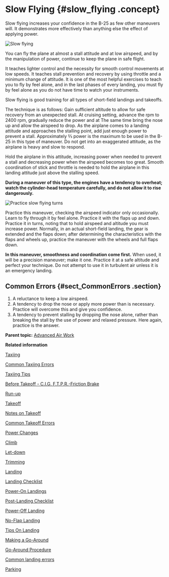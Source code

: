 # Slow Flying {#slow_flying .concept}

Slow flying increases your confidence in the B-25 as few other maneuvers will. It demonstrates more effectively than anything else the effect of applying power.

![Slow flying](../images/slow_flying.png)

You can fly the plane at almost a stall attitude and at low airspeed, and by the manipulation of power, continue to keep the plane in safe flight.

It teaches lighter control and the necessity for smooth control movements at low speeds. It teaches stall prevention and recovery by using throttle and a minimum change of attitude. It is one of the most helpful exercises to teach you to fly by feel alone, and in the last phases of every landing, you must fly by feel alone as you do not have time to watch your instruments.

Slow flying is good training for all types of short-field landings and takeoffs.

The technique is as follows: Gain sufficient altitude to allow for safe recovery from an unexpected stall. At cruising setting, advance the rpm to 2400 rpm, gradually reduce the power and at The same time bring the nose up and allow the airspeed to drop. As the airplane comes to a landing attitude and approaches the stalling point, add just enough power to prevent a stall. Approximately ⅔ power is the maximum to be used in the B-25 in this type of maneuver. Do not get into an exaggerated attitude, as the airplane is heavy and slow to respond.

Hold the airplane in this attitude, increasing power when needed to prevent a stall and decreasing power when the airspeed becomes too great. Smooth coordination of stick and throttle is needed to hold the airplane in this landing attitude just above the stalling speed.

**During a maneuver of this type, the engines have a tendency to overheat; watch the cylinder-head temperature carefully, and do not allow it to rise dangerously.**

![Practice slow flying turns](../images/slow_flying_turn.png)

Practice this maneuver, checking the airspeed indicator only occasionally. Learn to fly through it by feel alone. Practice it with the flaps up and down. Practice it in turns, noting that to hold airspeed and altitude you must increase power. Normally, in an actual short-field landing, the gear is extended and the flaps down; after determining the characteristics with the flaps and wheels up, practice the maneuver with the wheels and full flaps down.

**In this maneuver, smoothness and coordination come first.** When used, it will be a precision maneuver; make it one. Practice it at a safe altitude and perfect your technique. Do not attempt to use it in turbulent air unless it is an emergency landing.

## Common Errors {#sect_CommonErrors .section}

1.  A reluctance to keep a low airspeed.
2.  A tendency to drop the nose or apply more power than is necessary. Practice will overcome this and give you confidence.
3.  A tendency to prevent stalling by dropping the nose alone, rather than breaking the stall by the use of power and relaxed pressure. Here again, practice is the answer.

**Parent topic:** [Advanced Air Work](../topics/advanced_air_work.md)

**Related information**  


[Taxiing](../topics/taxiing.md)

[Common Taxiing Errors](../topics/common_taxiing_errors.md)

[Taxiing Tips](../topics/taxiing_tips.md)

[Before Takeoff - C.I.G. F.T.P.R.-Friction Brake](../topics/before_takeoff_c.i.g.f.t.p.r._friction_brake.md)

[Run-up](../topics/run_up.md)

[Takeoff](../topics/takeoff.md)

[Notes on Takeoff](../topics/notes_on_takeoff.md)

[Common Takeoff Errors](../topics/common_takeoff_errors.md)

[Power Changes](../topics/power_changes.md)

[Climb](../topics/climb.md)

[Let-down](../topics/let_down.md)

[Trimming](../topics/trimming.md)

[Landing](../topics/landing.md)

[Landing Checklist](../topics/landing_checklist.md)

[Power-On Landings](../topics/power_on_landings.md)

[Post-Landing Checklist](../topics/post_landing_checklist.md)

[Power-Off Landing](../topics/power_off_landing.md)

[No-Flap Landing](../topics/no_flap_landing.md)

[Tips On Landing](../topics/tips_on_landing.md)

[Making a Go-Around](../topics/making_a_go_around.md)

[Go-Around Procedure](../topics/go_around_procedure.md)

[Common landing errors](../topics/common_landing_errors.md)

[Parking](../topics/parking.md)

